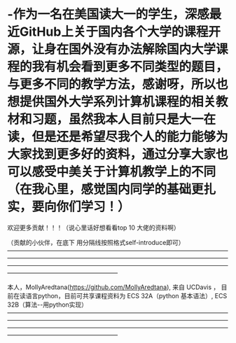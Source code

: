 # -作为一名在美国读大一的学生，深感最近GitHub上关于国内各个大学的课程开源，让身在国外没有办法解除国内大学课程的我有机会看到更多不同类型的题目，与更多不同的教学方法，感谢呀，所以也想提供国外大学系列计算机课程的相关教材和习题，虽然我本人目前只是大一在读，但是还是希望尽我个人的能力能够为大家找到更多好的资料，通过分享大家也可以感受中美关于计算机教学上的不同（在我心里，感觉国内同学的基础更扎实，要向你们学习！）

欢迎更多贡献！！！（说心里话好想看看top 10 大佬的资料啊）

（贡献的小伙伴，在底下 用分隔线按照格式self-introduce即可）
——————————————————————————————————————————————————————————————————————————————————————————————————————————————————————————————

本人，MollyAredtana(https://github.com/MollyAredtana), 来自 UCDavis ， 目前在读语言python，目前可共享课程资料为 ECS 32A（python 基本语法）, ECS 32B（算法--用python实现）
——————————————————————————————————————————————————————————————————————————————————————————————————————————————————————————————
